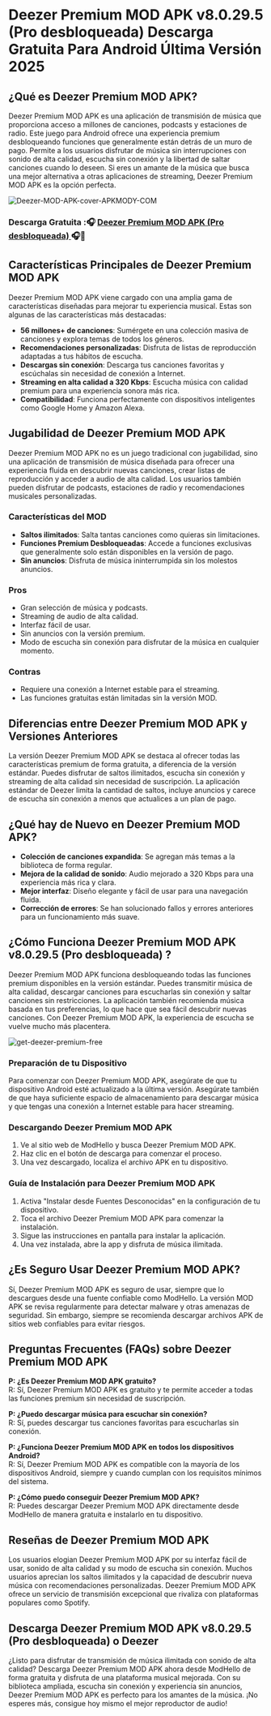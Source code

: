 # Deezer Premium MOD APK  v8.0.29.5 (Pro desbloqueada) Descarga Gratuita Para Android Última Versión 2025

## ¿Qué es Deezer Premium MOD APK?

Deezer Premium MOD APK es una aplicación de transmisión de música que proporciona acceso a millones de canciones, podcasts y estaciones de radio. Este juego para Android ofrece una experiencia premium desbloqueando funciones que generalmente están detrás de un muro de pago. Permite a los usuarios disfrutar de música sin interrupciones con sonido de alta calidad, escucha sin conexión y la libertad de saltar canciones cuando lo deseen. Si eres un amante de la música que busca una mejor alternativa a otras aplicaciones de streaming, Deezer Premium MOD APK es la opción perfecta.

![Deezer-MOD-APK-cover-APKMODY-COM](https://github.com/user-attachments/assets/a63786fe-cd03-4cd4-95b1-459988f37a8f)

### Descarga Gratuita :🎧 [Deezer Premium MOD APK (Pro desbloqueada) ](https://tinyurl.com/2p9y9wnn) 🎧📲

## Características Principales de Deezer Premium MOD APK

Deezer Premium MOD APK viene cargado con una amplia gama de características diseñadas para mejorar tu experiencia musical. Estas son algunas de las características más destacadas:

- **56 millones+ de canciones**: Sumérgete en una colección masiva de canciones y explora temas de todos los géneros.
- **Recomendaciones personalizadas**: Disfruta de listas de reproducción adaptadas a tus hábitos de escucha.
- **Descargas sin conexión**: Descarga tus canciones favoritas y escúchalas sin necesidad de conexión a Internet.
- **Streaming en alta calidad a 320 Kbps**: Escucha música con calidad premium para una experiencia sonora más rica.
- **Compatibilidad**: Funciona perfectamente con dispositivos inteligentes como Google Home y Amazon Alexa.

## Jugabilidad de Deezer Premium MOD APK

Deezer Premium MOD APK no es un juego tradicional con jugabilidad, sino una aplicación de transmisión de música diseñada para ofrecer una experiencia fluida en descubrir nuevas canciones, crear listas de reproducción y acceder a audio de alta calidad. Los usuarios también pueden disfrutar de podcasts, estaciones de radio y recomendaciones musicales personalizadas.
### Características del MOD
- **Saltos ilimitados**: Salta tantas canciones como quieras sin limitaciones.
- **Funciones Premium Desbloqueadas**: Accede a funciones exclusivas que generalmente solo están disponibles en la versión de pago.
- **Sin anuncios**: Disfruta de música ininterrumpida sin los molestos anuncios.

### Pros
- Gran selección de música y podcasts.
- Streaming de audio de alta calidad.
- Interfaz fácil de usar.
- Sin anuncios con la versión premium.
- Modo de escucha sin conexión para disfrutar de la música en cualquier momento.

### Contras
- Requiere una conexión a Internet estable para el streaming.
- Las funciones gratuitas están limitadas sin la versión MOD.

## Diferencias entre Deezer Premium MOD APK y Versiones Anteriores

La versión Deezer Premium MOD APK se destaca al ofrecer todas las características premium de forma gratuita, a diferencia de la versión estándar. Puedes disfrutar de saltos ilimitados, escucha sin conexión y streaming de alta calidad sin necesidad de suscripción. La aplicación estándar de Deezer limita la cantidad de saltos, incluye anuncios y carece de escucha sin conexión a menos que actualices a un plan de pago.

## ¿Qué hay de Nuevo en Deezer Premium MOD APK?

- **Colección de canciones expandida**: Se agregan más temas a la biblioteca de forma regular.
- **Mejora de la calidad de sonido**: Audio mejorado a 320 Kbps para una experiencia más rica y clara.
- **Mejor interfaz**: Diseño elegante y fácil de usar para una navegación fluida.
- **Corrección de errores**: Se han solucionado fallos y errores anteriores para un funcionamiento más suave.

## ¿Cómo Funciona Deezer Premium MOD APK v8.0.29.5 (Pro desbloqueada) ?

Deezer Premium MOD APK funciona desbloqueando todas las funciones premium disponibles en la versión estándar. Puedes transmitir música de alta calidad, descargar canciones para escucharlas sin conexión y saltar canciones sin restricciones. La aplicación también recomienda música basada en tus preferencias, lo que hace que sea fácil descubrir nuevas canciones. Con Deezer Premium MOD APK, la experiencia de escucha se vuelve mucho más placentera.

![get-deezer-premium-free](https://github.com/user-attachments/assets/87a81ae4-0f65-4455-ba0d-bcd51c7fe15b)


### Preparación de tu Dispositivo
Para comenzar con Deezer Premium MOD APK, asegúrate de que tu dispositivo Android esté actualizado a la última versión. Asegúrate también de que haya suficiente espacio de almacenamiento para descargar música y que tengas una conexión a Internet estable para hacer streaming.

### Descargando Deezer Premium MOD APK 
1. Ve al sitio web de ModHello y busca Deezer Premium MOD APK.
2. Haz clic en el botón de descarga para comenzar el proceso.
3. Una vez descargado, localiza el archivo APK en tu dispositivo.

### Guía de Instalación para Deezer Premium MOD APK
1. Activa "Instalar desde Fuentes Desconocidas" en la configuración de tu dispositivo.
2. Toca el archivo Deezer Premium MOD APK para comenzar la instalación.
3. Sigue las instrucciones en pantalla para instalar la aplicación.
4. Una vez instalada, abre la app y disfruta de música ilimitada.

## ¿Es Seguro Usar Deezer Premium MOD APK?

Sí, Deezer Premium MOD APK es seguro de usar, siempre que lo descargues desde una fuente confiable como ModHello. La versión MOD APK se revisa regularmente para detectar malware y otras amenazas de seguridad. Sin embargo, siempre se recomienda descargar archivos APK de sitios web confiables para evitar riesgos.

## Preguntas Frecuentes (FAQs) sobre Deezer Premium MOD APK

**P: ¿Es Deezer Premium MOD APK gratuito?**  
R: Sí, Deezer Premium MOD APK es gratuito y te permite acceder a todas las funciones premium sin necesidad de suscripción.

**P: ¿Puedo descargar música para escuchar sin conexión?**  
R: Sí, puedes descargar tus canciones favoritas para escucharlas sin conexión.

**P: ¿Funciona Deezer Premium MOD APK en todos los dispositivos Android?**  
R: Sí, Deezer Premium MOD APK es compatible con la mayoría de los dispositivos Android, siempre y cuando cumplan con los requisitos mínimos del sistema.

**P: ¿Cómo puedo conseguir Deezer Premium MOD APK?**  
R: Puedes descargar Deezer Premium MOD APK directamente desde ModHello de manera gratuita e instalarlo en tu dispositivo.

## Reseñas de Deezer Premium MOD APK

Los usuarios elogian Deezer Premium MOD APK por su interfaz fácil de usar, sonido de alta calidad y su modo de escucha sin conexión. Muchos usuarios aprecian los saltos ilimitados y la capacidad de descubrir nueva música con recomendaciones personalizadas. Deezer Premium MOD APK ofrece un servicio de transmisión excepcional que rivaliza con plataformas populares como Spotify.

## Descarga Deezer Premium MOD APK v8.0.29.5 (Pro desbloqueada) o Deezer

¿Listo para disfrutar de transmisión de música ilimitada con sonido de alta calidad? Descarga Deezer Premium MOD APK ahora desde ModHello de forma gratuita y disfruta de una plataforma musical mejorada. Con su biblioteca ampliada, escucha sin conexión y experiencia sin anuncios, Deezer Premium MOD APK es perfecto para los amantes de la música. ¡No esperes más, consigue hoy mismo el mejor reproductor de audio!
